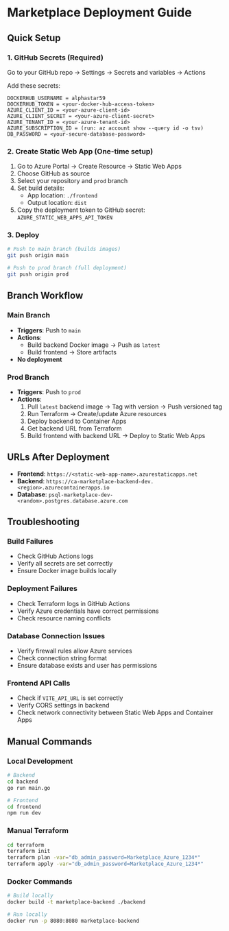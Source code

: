 # Marketplace Deployment Guide

## Quick Setup

### 1. GitHub Secrets (Required)
Go to your GitHub repo → Settings → Secrets and variables → Actions

Add these secrets:
```
DOCKERHUB_USERNAME = alphastar59
DOCKERHUB_TOKEN = <your-docker-hub-access-token>
AZURE_CLIENT_ID = <your-azure-client-id>
AZURE_CLIENT_SECRET = <your-azure-client-secret>
AZURE_TENANT_ID = <your-azure-tenant-id>
AZURE_SUBSCRIPTION_ID = (run: az account show --query id -o tsv)
DB_PASSWORD = <your-secure-database-password>
```

### 2. Create Static Web App (One-time setup)
1. Go to Azure Portal → Create Resource → Static Web Apps
2. Choose GitHub as source
3. Select your repository and `prod` branch
4. Set build details:
   - App location: `./frontend`
   - Output location: `dist`
5. Copy the deployment token to GitHub secret: `AZURE_STATIC_WEB_APPS_API_TOKEN`

### 3. Deploy
```bash
# Push to main branch (builds images)
git push origin main

# Push to prod branch (full deployment)
git push origin prod
```

## Branch Workflow

### Main Branch
- **Triggers**: Push to `main`
- **Actions**: 
  - Build backend Docker image → Push as `latest`
  - Build frontend → Store artifacts
- **No deployment**

### Prod Branch  
- **Triggers**: Push to `prod`
- **Actions**:
  1. Pull `latest` backend image → Tag with version → Push versioned tag
  2. Run Terraform → Create/update Azure resources
  3. Deploy backend to Container Apps
  4. Get backend URL from Terraform
  5. Build frontend with backend URL → Deploy to Static Web Apps

## URLs After Deployment

- **Frontend**: `https://<static-web-app-name>.azurestaticapps.net`
- **Backend**: `https://ca-marketplace-backend-dev.<region>.azurecontainerapps.io`
- **Database**: `psql-marketplace-dev-<random>.postgres.database.azure.com`

## Troubleshooting

### Build Failures
- Check GitHub Actions logs
- Verify all secrets are set correctly
- Ensure Docker image builds locally

### Deployment Failures
- Check Terraform logs in GitHub Actions
- Verify Azure credentials have correct permissions
- Check resource naming conflicts

### Database Connection Issues
- Verify firewall rules allow Azure services
- Check connection string format
- Ensure database exists and user has permissions

### Frontend API Calls
- Check if `VITE_API_URL` is set correctly
- Verify CORS settings in backend
- Check network connectivity between Static Web Apps and Container Apps

## Manual Commands

### Local Development
```bash
# Backend
cd backend
go run main.go

# Frontend  
cd frontend
npm run dev
```

### Manual Terraform
```bash
cd terraform
terraform init
terraform plan -var="db_admin_password=Marketplace_Azure_1234*"
terraform apply -var="db_admin_password=Marketplace_Azure_1234*"
```

### Docker Commands
```bash
# Build locally
docker build -t marketplace-backend ./backend

# Run locally
docker run -p 8080:8080 marketplace-backend
```

